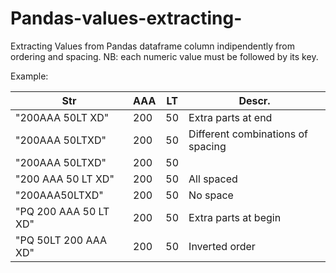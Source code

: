 # Pandas-values-extracting-
Extracting Values from Pandas dataframe column indipendently from ordering and spacing.
NB: each numeric value must be followed by its key.

Example:

| Str               |  AAA  | LT | Descr. | 
|-------------------|-------|----|--------|
| "200AAA 50LT XD"  |  200  | 50 |Extra parts at end |
| "200AAA 50LTXD"   |  200  | 50 | Different combinations of spacing |
| "200AAA 50LTXD"   |  200  | 50 |
| "200 AAA 50 LT XD"|  200  | 50 | All spaced |
| "200AAA50LTXD"    |  200  | 50 | No space|
| "PQ 200 AAA 50 LT XD" |  200 | 50 | Extra parts at begin |
| "PQ 50LT 200 AAA XD"  |  200 | 50 | Inverted order |
